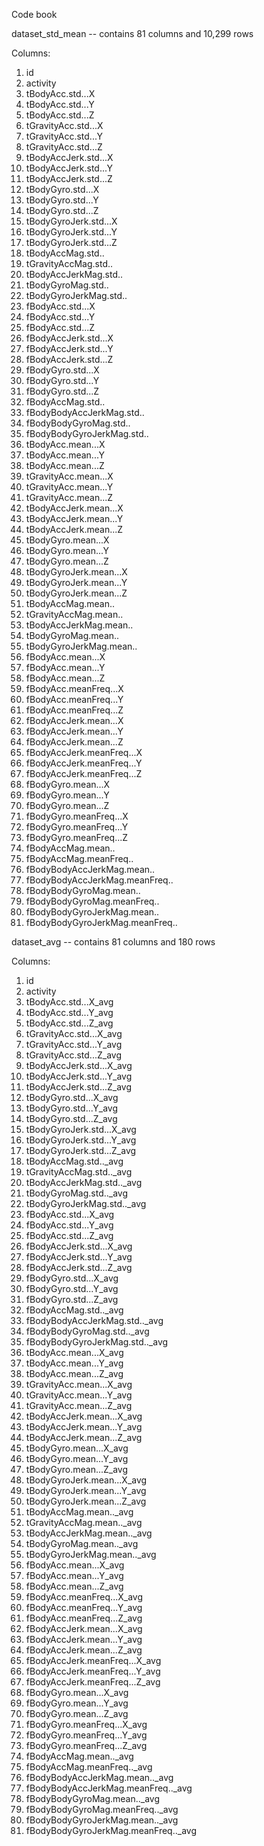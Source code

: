 Code book

dataset_std_mean -- contains 81 columns and 10,299 rows

Columns:

1.	id
2.  activity
3.  tBodyAcc.std...X
4.  tBodyAcc.std...Y
5.  tBodyAcc.std...Z
6.  tGravityAcc.std...X
7.  tGravityAcc.std...Y
8.	tGravityAcc.std...Z
9.  tBodyAccJerk.std...X
10.	tBodyAccJerk.std...Y
11. tBodyAccJerk.std...Z
12. tBodyGyro.std...X
13. tBodyGyro.std...Y
14. tBodyGyro.std...Z
15. tBodyGyroJerk.std...X
16. tBodyGyroJerk.std...Y
17.	tBodyGyroJerk.std...Z
18. tBodyAccMag.std..
19. tGravityAccMag.std..
20. tBodyAccJerkMag.std..
21. tBodyGyroMag.std..
22. tBodyGyroJerkMag.std..
23.	fBodyAcc.std...X
24. fBodyAcc.std...Y
25. fBodyAcc.std...Z
26.	fBodyAccJerk.std...X
27. fBodyAccJerk.std...Y
28. fBodyAccJerk.std...Z
29. fBodyGyro.std...X
30. fBodyGyro.std...Y
31. fBodyGyro.std...Z
32.	fBodyAccMag.std..
33.	fBodyBodyAccJerkMag.std..
34.	fBodyBodyGyroMag.std..
35.	fBodyBodyGyroJerkMag.std..
36.	tBodyAcc.mean...X
37.	tBodyAcc.mean...Y
38.	tBodyAcc.mean...Z
39.	tGravityAcc.mean...X
40.	tGravityAcc.mean...Y
41.	tGravityAcc.mean...Z
42.	tBodyAccJerk.mean...X
43.	tBodyAccJerk.mean...Y
44.	tBodyAccJerk.mean...Z
45.	tBodyGyro.mean...X
46.	tBodyGyro.mean...Y
47.	tBodyGyro.mean...Z
48.	tBodyGyroJerk.mean...X
49.	tBodyGyroJerk.mean...Y
50.	tBodyGyroJerk.mean...Z
51.	tBodyAccMag.mean..
52.	tGravityAccMag.mean..
53.	tBodyAccJerkMag.mean..
54.	tBodyGyroMag.mean..
55.	tBodyGyroJerkMag.mean..
56.	fBodyAcc.mean...X
57.	fBodyAcc.mean...Y
58.	fBodyAcc.mean...Z
59.	fBodyAcc.meanFreq...X
60.	fBodyAcc.meanFreq...Y
61.	fBodyAcc.meanFreq...Z
62.	fBodyAccJerk.mean...X
63. fBodyAccJerk.mean...Y
64.	fBodyAccJerk.mean...Z
65.	fBodyAccJerk.meanFreq...X
66.	fBodyAccJerk.meanFreq...Y
67.	fBodyAccJerk.meanFreq...Z
68.	fBodyGyro.mean...X
69.	fBodyGyro.mean...Y
70.	fBodyGyro.mean...Z
71.	fBodyGyro.meanFreq...X
72.	fBodyGyro.meanFreq...Y
73.	fBodyGyro.meanFreq...Z
74.	fBodyAccMag.mean..
75.	fBodyAccMag.meanFreq..
76.	fBodyBodyAccJerkMag.mean..
77.	fBodyBodyAccJerkMag.meanFreq..
78.	fBodyBodyGyroMag.mean..
79.	fBodyBodyGyroMag.meanFreq..
80. fBodyBodyGyroJerkMag.mean..
81.	fBodyBodyGyroJerkMag.meanFreq..

dataset_avg -- contains 81 columns and 180 rows

Columns:

1.	id
2. 	activity
3.	tBodyAcc.std...X_avg
4.	tBodyAcc.std...Y_avg
5.	tBodyAcc.std...Z_avg
6.	tGravityAcc.std...X_avg
7.	tGravityAcc.std...Y_avg
8.	tGravityAcc.std...Z_avg
9.	tBodyAccJerk.std...X_avg
10.	tBodyAccJerk.std...Y_avg
11.	tBodyAccJerk.std...Z_avg
12.	tBodyGyro.std...X_avg
13.	tBodyGyro.std...Y_avg
14.	tBodyGyro.std...Z_avg
15.	tBodyGyroJerk.std...X_avg
16.	tBodyGyroJerk.std...Y_avg
17.	tBodyGyroJerk.std...Z_avg
18.	tBodyAccMag.std.._avg
19.	tGravityAccMag.std.._avg
20.	tBodyAccJerkMag.std.._avg
21.	tBodyGyroMag.std.._avg
22.	tBodyGyroJerkMag.std.._avg
23.	fBodyAcc.std...X_avg
24.	fBodyAcc.std...Y_avg
25.	fBodyAcc.std...Z_avg
26.	fBodyAccJerk.std...X_avg
27.	fBodyAccJerk.std...Y_avg
28.	fBodyAccJerk.std...Z_avg
29.	fBodyGyro.std...X_avg
30.	fBodyGyro.std...Y_avg
31.	fBodyGyro.std...Z_avg
32.	fBodyAccMag.std.._avg
33.	fBodyBodyAccJerkMag.std.._avg
34.	fBodyBodyGyroMag.std.._avg
35.	fBodyBodyGyroJerkMag.std.._avg
36.	tBodyAcc.mean...X_avg
37.	tBodyAcc.mean...Y_avg
38.	tBodyAcc.mean...Z_avg
39.	tGravityAcc.mean...X_avg
40.	tGravityAcc.mean...Y_avg
41.	tGravityAcc.mean...Z_avg
42.	tBodyAccJerk.mean...X_avg
43.	tBodyAccJerk.mean...Y_avg
44.	tBodyAccJerk.mean...Z_avg
45.	tBodyGyro.mean...X_avg
46.	tBodyGyro.mean...Y_avg
47.	tBodyGyro.mean...Z_avg
48.	tBodyGyroJerk.mean...X_avg
49.	tBodyGyroJerk.mean...Y_avg
50.	tBodyGyroJerk.mean...Z_avg
51.	tBodyAccMag.mean.._avg
52.	tGravityAccMag.mean.._avg
53.	tBodyAccJerkMag.mean.._avg
54.	tBodyGyroMag.mean.._avg
55.	tBodyGyroJerkMag.mean.._avg
56.	fBodyAcc.mean...X_avg
57.	fBodyAcc.mean...Y_avg
58.	fBodyAcc.mean...Z_avg
59.	fBodyAcc.meanFreq...X_avg
60.	fBodyAcc.meanFreq...Y_avg
61.	fBodyAcc.meanFreq...Z_avg
62.	fBodyAccJerk.mean...X_avg
63.	fBodyAccJerk.mean...Y_avg
64.	fBodyAccJerk.mean...Z_avg
65.	fBodyAccJerk.meanFreq...X_avg
66.	fBodyAccJerk.meanFreq...Y_avg
67.	fBodyAccJerk.meanFreq...Z_avg
68.	fBodyGyro.mean...X_avg
69.	fBodyGyro.mean...Y_avg
70.	fBodyGyro.mean...Z_avg
71.	fBodyGyro.meanFreq...X_avg
72.	fBodyGyro.meanFreq...Y_avg
73.	fBodyGyro.meanFreq...Z_avg
74.	fBodyAccMag.mean.._avg
75.	fBodyAccMag.meanFreq.._avg
76.	fBodyBodyAccJerkMag.mean.._avg
77.	fBodyBodyAccJerkMag.meanFreq.._avg
78.	fBodyBodyGyroMag.mean.._avg
79.	fBodyBodyGyroMag.meanFreq.._avg
80.	fBodyBodyGyroJerkMag.mean.._avg
81. fBodyBodyGyroJerkMag.meanFreq.._avg
